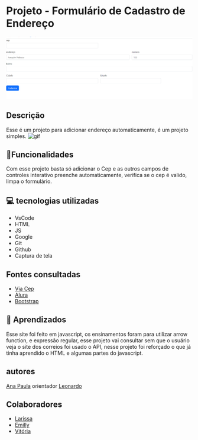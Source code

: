 # Projeto - Formulário de Cadastro de Endereço
![foto](img/Captura%20de%20tela%202023-10-03%20075058.png)
## Descrição
Esse é um projeto para adicionar endereço automaticamente, é um projeto simples.
![gif](video/videoEndere%C3%A7oo.gif)
## 🔧Funcionalidades
Com esse projeto basta só adicionar o Cep e as outros campos de controles interativo preenche automaticamente, verifica se o cep é valido, limpa o formulário.
## 💻 tecnologias utilizadas
* VsCode
* HTML
* JS
* Google
* Git
* Github
* Captura de tela 

## Fontes consultadas
* [Via Cep](https://getbootstrap.com/docs/5.0/getting-started/introduction/)
* [Alura](https://www.alura.com.br/artigos/escrever-bom-readme)
* [Bootstrap](https://viacep.com.br/)

## 📄 Aprendizados 
Esse site foi feito em javascript, os ensinamentos foram para utilizar arrow function, e expressão regular, esse projeto vai consultar sem que o usuário veja o site dos correios foi usado o API, nesse projeto foi reforçado o que já tinha aprendido o HTML e algumas partes do javascript.

## autores 
[Ana Paula](https://github.com/anapaulacd)
orientador [Leonardo](https://github.com/LeonardoRochaMarista)

## Colaboradores 
* [Larissa](https://github.com/larissassk)
* [Emilly](https://github.com/emillycaaroline)
* [Vitória](https://github.com/vickieww)
